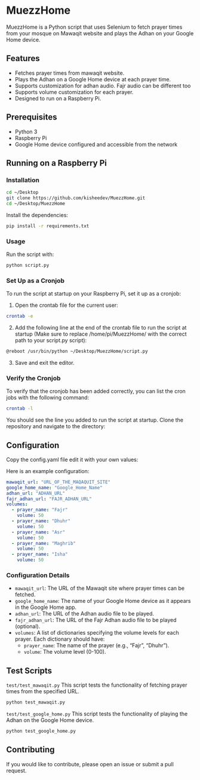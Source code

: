 # MuezzHome

MuezzHome is a Python script that uses Selenium to fetch prayer times from your mosque on Mawaqit website and plays the Adhan on your Google Home device.

## Features

- Fetches prayer times from mawaqit website.
- Plays the Adhan on a Google Home device at each prayer time.
- Supports customization for adhan audio. Fajr audio can be different too
- Supports volume customization for each prayer.
- Designed to run on a Raspberry Pi.

## Prerequisites

- Python 3
- Raspberry Pi
- Google Home device configured and accessible from the network

## Running on a Raspberry Pi

### Installation
```bash
cd ~/Desktop
git clone https://github.com/kisheedev/MuezzHome.git
cd ~/Desktop/MuezzHome
```
Install the dependencies:

```bash
pip install -r requirements.txt
```

### Usage

Run the script with:
```bash
python script.py
```
### Set Up as a Cronjob

To run the script at startup on your Raspberry Pi, set it up as a cronjob:

1. Open the crontab file for the current user:
```bash
crontab -e
```
2. Add the following line at the end of the crontab file to run the script at startup (Make sure to replace /home/pi/MuezzHome/ with the correct path to your script.py script):
```bash
@reboot /usr/bin/python ~/Desktop/MuezzHome/script.py 
```
3. Save and exit the editor.

### Verify the Cronjob

To verify that the cronjob has been added correctly, you can list the cron jobs with the following command:
```bash
crontab -l
```
You should see the line you added to run the script at startup.
Clone the repository and navigate to the directory:


## Configuration

Copy the config.yaml file edit it with your own values:

Here is an example configuration:

```yaml
mawaqit_url: "URL_OF_THE_MAQAQUIT_SITE"
google_home_name: "Google_Home_Name"
adhan_url: "ADHAN_URL"
fajr_adhan_url: "FAJR_ADHAN_URL"
volumes:
  - prayer_name: "Fajr"
    volume: 50
  - prayer_name: "Dhuhr"
    volume: 50
  - prayer_name: "Asr"
    volume: 50
  - prayer_name: "Maghrib"
    volume: 50
  - prayer_name: "Isha"
    volume: 50
```
### Configuration Details

* `mawaqit_url`: The URL of the Mawaqit site where prayer times can be fetched.
* `google_home_name`: The name of your Google Home device as it appears in the Google Home app.
* `adhan_url`: The URL of the Adhan audio file to be played.
* `fajr_adhan_url`: The URL of the Fajr Adhan audio file to be played (optional).
* `volumes`: A list of dictionaries specifying the volume levels for each prayer. Each dictionary should have:
   * `prayer_name`: The name of the prayer (e.g., “Fajr”, “Dhuhr”).
   * `volume`: The volume level (0-100).

## Test Scripts
`test/test_mawaqit.py`
This script tests the functionality of fetching prayer times from the specified URL.
```bash 
python test_mawaqit.py
```

`test/test_google_home.py`
This script tests the functionality of playing the Adhan on the Google Home device.
```bash 
python test_google_home.py
```


## Contributing

If you would like to contribute, please open an issue or submit a pull request.
